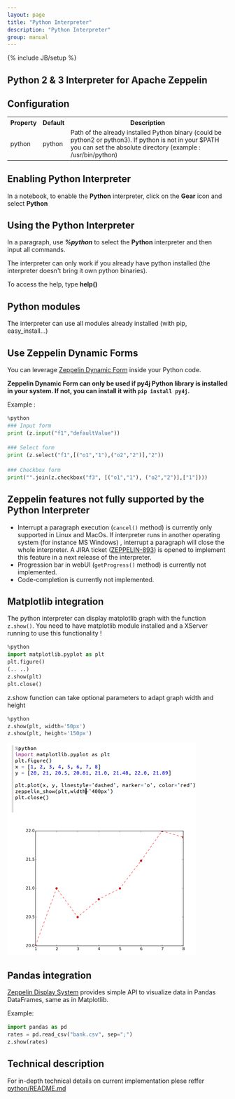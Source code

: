 ```yaml
---
layout: page
title: "Python Interpreter"
description: "Python Interpreter"
group: manual
---
```

{% include JB/setup %}

## Python 2 & 3 Interpreter for Apache Zeppelin

## Configuration
<table class="table-configuration">
  <tr>
    <th>Property</th>
    <th>Default</th>
    <th>Description</th>
  </tr>
  <tr>
    <td>python</td>
    <td>python</td>
    <td>Path of the already installed Python binary (could be python2 or python3).
    If python is not in your $PATH you can set the absolute directory (example : /usr/bin/python)
    </td>
  </tr>
</table>

## Enabling Python Interpreter

In a notebook, to enable the **Python** interpreter, click on the **Gear** icon and select **Python**

## Using the Python Interpreter

In a paragraph, use **_%python_** to select the **Python** interpreter and then input all commands.

The interpreter can only work if you already have python installed (the interpreter doesn't bring it own python binaries).

To access the help, type **help()**

## Python modules
The interpreter can use all modules already installed (with pip, easy_install...)

## Use Zeppelin Dynamic Forms
You can leverage [Zeppelin Dynamic Form]({{BASE_PATH}}/manual/dynamicform.html) inside your Python code.

**Zeppelin Dynamic Form can only be used if py4j Python library is installed in your system. If not, you can install it with `pip install py4j`.**

Example : 

```python
%python
### Input form
print (z.input("f1","defaultValue"))

### Select form
print (z.select("f1",[("o1","1"),("o2","2")],"2"))

### Checkbox form
print("".join(z.checkbox("f3", [("o1","1"), ("o2","2")],["1"])))
```



## Zeppelin features not fully supported by the Python Interpreter

* Interrupt a paragraph execution (`cancel()` method) is currently only supported in Linux and MacOs. If interpreter runs in another operating system (for instance MS Windows) , interrupt a paragraph will close the whole interpreter. A JIRA ticket ([ZEPPELIN-893](https://issues.apache.org/jira/browse/ZEPPELIN-893)) is opened to implement this feature in a next release of the interpreter.
* Progression bar in webUI  (`getProgress()` method) is currently not implemented.
* Code-completion is currently not implemented.

## Matplotlib integration
 The python interpreter can display matplotlib graph with the function `z.show()`.
 You need to have matplotlib module installed and a XServer running to use this functionality !
 
 ```python
%python
import matplotlib.pyplot as plt
plt.figure()
(.. ..)
z.show(plt)
plt.close()
```
z.show function can take optional parameters to adapt graph width and height

 ```python
%python
z.show(plt, width='50px')
z.show(plt, height='150px')
```

[![pythonmatplotlib](../interpreter/screenshots/pythonMatplotlib.png)](/docs/interpreter/screenshots/pythonMatplotlib.png)


## Pandas integration
[Zeppelin Display System]({{BASE_PATH}}/displaysystem/basicdisplaysystem.html#table) provides simple API to visualize data in Pandas DataFrames, same as in Matplotlib.

Example:

```python
import pandas as pd
rates = pd.read_csv("bank.csv", sep=";")
z.show(rates)
```


## Technical description

For in-depth technical details on current implementation plese reffer [python/README.md](https://github.com/apache/zeppelin/blob/master/python/README.md)
